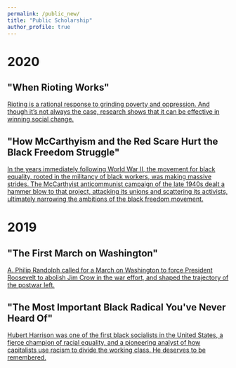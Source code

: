 ```yaml
---
permalink: /public_new/
title: "Public Scholarship"
author_profile: true
---
```


# 2020


## "When Rioting Works"

<!--- ![image](https://github.com/pmheideman/pmheideman.github.io/blob/master/images/rioting.png) --->

[Rioting is a rational response to grinding poverty and oppression. And though it’s not always the case, research shows that it can be effective in winning social change.](https://www.jacobinmag.com/2020/06/rioting-george-floyd-liberals-black-lives-matter)

## "How McCarthyism and the Red Scare Hurt the Black Freedom Struggle"

<!--- ![image](https://github.com/pmheideman/pmheideman.github.io/blob/master/images/mccarthyism.png) --->

[In the years immediately following World War II, the movement for black equality, rooted in the militancy of black workers, was making massive strides. The McCarthyist anticommunist campaign of the late 1940s dealt a hammer blow to that project, attacking its unions and scattering its activists, ultimately narrowing the ambitions of the black freedom movement.](https://www.jacobinmag.com/2020/05/mccarthyism-red-scare-civil-rights-movement)

# 2019

## "The First March on Washington"

[A. Philip Randolph called for a March on Washington to force President Roosevelt to abolish Jim Crow in the war effort, and shaped the trajectory of the postwar left.](https://www.jacobinmag.com/2019/08/the-first-march-on-washington)

## "The Most Important Black Radical You've Never Heard Of"

[Hubert Harrison was one of the first black socialists in the United States, a fierce champion of racial equality, and a pioneering analyst of how capitalists use racism to divide the working class. He deserves to be remembered.](https://www.jacobinmag.com/2019/06/black-radicalism-hubert-harrison-web-dubois-malcolm-x)
